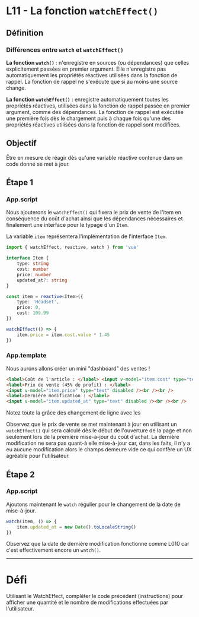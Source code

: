 # L11 - La fonction `watchEffect()`

## Définition

### Différences entre `watch` et `watchEffect()`

**La fonction `watch()`** : n'enregistre en sources (ou dépendances) que celles explicitement passées en premier argument. Elle n'enregistre pas automatiquement les propriétés réactives utilisées dans la fonction de rappel. La fonction de rappel ne s'exécute que si au moins une source change.

**La fonction `watchEffect()`** : enregistre automatiquement toutes les propriétés réactives, utilisées dans la fonction de rappel passée en premier argument, comme des dépendances. La fonction de rappel est exécutée une première fois dès le chargement puis à chaque fois qu'une des propriétés réactives utilisées dans la fonction de rappel sont modifiées.

## Objectif

Être en mesure de réagir dès qu'une variable réactive contenue dans un code donné se met à jour.

## Étape 1

### App.script

Nous ajouterons le `watchEffect()` qui fixera le prix de vente de l'item en conséquence du coût d'achat ainsi que les dépendances nécessaires et finalement une interface pour le typage d'un `Item`.

La variable `item` représentera l'implémentation de l'interface `Item`.

```typescript
import { watchEffect, reactive, watch } from 'vue'

interface Item {
    type: string
    cost: number
    price: number
    updated_at?: string
}

const item = reactive<Item>({
    type: 'Headset',
    price: 0,
    cost: 109.99
})

watchEffect(() => {
    item.price = item.cost.value * 1.45
})
```

### App.template

Nous aurons allons créer un mini "dashboard" des ventes !

```html
<label>Coût de l'article : </label> <input v-model="item.cost" type="text" /><br /><br />
<label>Prix de vente (45% de profit) : </label>
<input v-model="item.price" type="text" disabled /><br /><br />
<label>Dernière modification : </label>
<input v-model="item.updated_at" type="text" disabled /><br /><br />
```

Notez toute la grâce des changement de ligne avec les <br/>

Observez que le prix de vente se met maintenant à jour en utilisant un `watchEffect()` qui sera calculé dès le début de l'ouverture de la page et non seulement lors de la première mise-à-jour du coût d'achat. La dernière modification ne sera pas quant-à elle mise-à-jour car, dans les faits, il n'y a eu aucune modification alors le champs demeure vide ce qui confère un UX agréable pour l'utilisateur.

## Étape 2

### App.script

Ajoutons maintenant le `watch` régulier pour le changement de la date de mise-à-jour.

```typescript
watch(item, () => {
    item.updated_at = new Date().toLocaleString()
})
```

Observez que la date de dernière modification fonctionne comme L010 car c'est effectivement encore un `watch()`.

---

# Défi

Utilisant le WatchEffect, compléter le code précédent (instructions) pour afficher une quantité et le nombre de modifications effectuées par l'utilisateur.
